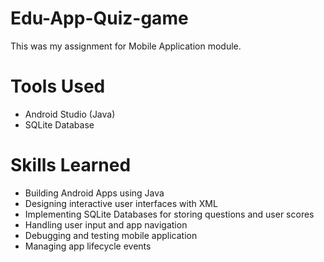 # Edu-App-Quiz-game
This was my assignment for Mobile Application module.

# Tools Used
- Android Studio (Java)
- SQLite Database

# Skills Learned
- Building Android Apps using Java
- Designing interactive user interfaces with XML
- Implementing SQLite Databases for storing questions and user scores
- Handling user input and app navigation
- Debugging and testing mobile application
- Managing app lifecycle events
